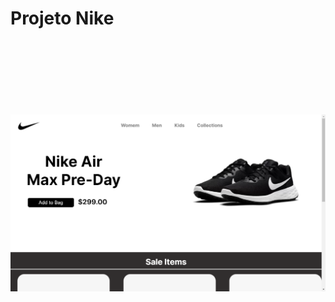 <h1> Projeto Nike<h1/>
<br>
<br>

<h2><h2/>
<a href="https://ricardoferreira19.github.io/Projeto-Nike/"></a>

<img src="https://github.com/RicardoFerreira19/Projeto-Nike/blob/master/img/Captura%20de%20Tela%20(22).png?raw=true-">
<img src="">
